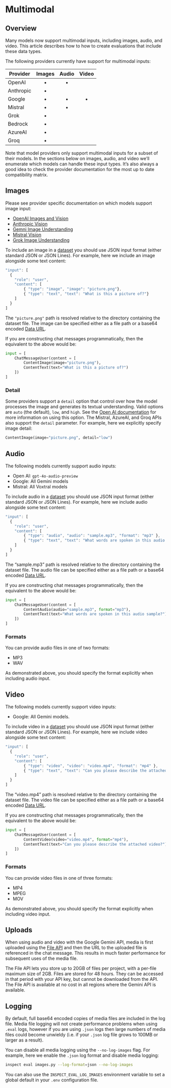 # Multimodal


## Overview

Many models now support multimodal inputs, including images, audio, and
video. This article describes how to how to create evaluations that
include these data types.

The following providers currently have support for multimodal inputs:

| Provider  | Images | Audio | Video |
|-----------|:------:|:-----:|:-----:|
| OpenAI    |   •    |   •   |       |
| Anthropic |   •    |       |       |
| Google    |   •    |   •   |   •   |
| Mistral   |   •    |   •   |       |
| Grok      |   •    |       |       |
| Bedrock   |   •    |       |       |
| AzureAI   |   •    |       |       |
| Groq      |   •    |       |       |

Note that model providers only support multimodal inputs for a subset of
their models. In the sections below on images, audio, and video we’ll
enumerate which models can handle these input types. It’s also always a
good idea to check the provider documentation for the most up to date
compatibility matrix.

## Images

Please see provider specific documentation on which models support image
input:

- [OpenAI Images and
  Vision](https://platform.openai.com/docs/guides/images-vision)
- [Anthropic
  Vision](https://docs.anthropic.com/en/docs/build-with-claude/vision)
- [Gemni Image
  Understanding](https://ai.google.dev/gemini-api/docs/image-understanding)
- [Mistral Vision](https://docs.mistral.ai/capabilities/vision/)
- [Grok Image
  Understanding](https://docs.x.ai/docs/guides/image-understanding)

To include an image in a [dataset](datasets.qmd) you should use JSON
input format (either standard JSON or JSON Lines). For example, here we
include an image alongside some text content:

``` javascript
"input": [
  {
    "role": "user",
    "content": [
        { "type": "image", "image": "picture.png"},
        { "type": "text", "text": "What is this a picture of?"}
    ]
  }
]
```

The `"picture.png"` path is resolved relative to the directory
containing the dataset file. The image can be specified either as a file
path or a base64 encoded [Data
URL](https://developer.mozilla.org/en-US/docs/Web/HTTP/Basics_of_HTTP/Data_URLs).

If you are constructing chat messages programmatically, then the
equivalent to the above would be:

``` python
input = [
    ChatMessageUser(content = [
        ContentImage(image="picture.png"),
        ContentText(text="What is this a picture of?")
    ])
]
```

### Detail

Some providers support a `detail` option that control over how the model
processes the image and generates its textual understanding. Valid
options are `auto` (the default), `low`, and `high`. See the [Open AI
documentation](https://platform.openai.com/docs/guides/vision#low-or-high-fidelity-image-understanding)
for more information on using this option. The Mistral, AzureAI, and
Groq APIs also support the `detail` parameter. For example, here we
explicitly specify image detail:

``` python
ContentImage(image="picture.png", detail="low")
```

## Audio

The following models currently support audio inputs:

- Open AI: `gpt-4o-audio-preview`
- Google: All Gemini models
- Mistral: All Voxtral models

To include audio in a [dataset](datasets.qmd) you should use JSON input
format (either standard JSON or JSON Lines). For example, here we
include audio alongside some text content:

``` javascript
"input": [
  {
    "role": "user",
    "content": [
        { "type": "audio", "audio": "sample.mp3", "format": "mp3" },
        { "type": "text", "text": "What words are spoken in this audio sample?"}
    ]
  }
]
```

The “sample.mp3” path is resolved relative to the directory containing
the dataset file. The audio file can be specified either as a file path
or a base64 encoded [Data
URL](https://developer.mozilla.org/en-US/docs/Web/HTTP/Basics_of_HTTP/Data_URLs).

If you are constructing chat messages programmatically, then the
equivalent to the above would be:

``` python
input = [
    ChatMessageUser(content = [
        ContentAudio(audio="sample.mp3", format="mp3"),
        ContentText(text="What words are spoken in this audio sample?")
    ])
]
```

### Formats

You can provide audio files in one of two formats:

- MP3
- WAV

As demonstrated above, you should specify the format explicitly when
including audio input.

## Video

The following models currently support video inputs:

- Google: All Gemini models.

To include video in a [dataset](datasets.qmd) you should use JSON input
format (either standard JSON or JSON Lines). For example, here we
include video alongside some text content:

``` javascript
"input": [
  {
    "role": "user",
    "content": [
        { "type": "video", "video": "video.mp4", "format": "mp4" },
        { "type": "text", "text": "Can you please describe the attached video?"}
    ]
  }
]
```

The “video.mp4” path is resolved relative to the directory containing
the dataset file. The video file can be specified either as a file path
or a base64 encoded [Data
URL](https://developer.mozilla.org/en-US/docs/Web/HTTP/Basics_of_HTTP/Data_URLs).

If you are constructing chat messages programmatically, then the
equivalent to the above would be:

``` python
input = [
    ChatMessageUser(content = [
        ContentVideo(video="video.mp4", format="mp4"),
        ContentText(text="Can you please describe the attached video?")
    ])
]
```

### Formats

You can provide video files in one of three formats:

- MP4
- MPEG
- MOV

As demonstrated above, you should specify the format explicitly when
including video input.

## Uploads

When using audio and video with the Google Gemini API, media is first
uploaded using the [File
API](https://ai.google.dev/gemini-api/docs/audio?lang=python#upload-audio)
and then the URL to the uploaded file is referenced in the chat message.
This results in much faster performance for subsequent uses of the media
file.

The File API lets you store up to 20GB of files per project, with a
per-file maximum size of 2GB. Files are stored for 48 hours. They can be
accessed in that period with your API key, but cannot be downloaded from
the API. The File API is available at no cost in all regions where the
Gemini API is available.

## Logging

By default, full base64 encoded copies of media files are included in
the log file. Media file logging will not create performance problems
when using `.eval` logs, however if you are using `.json` logs then
large numbers of media files could become unwieldy (i.e. if your `.json`
log file grows to 100MB or larger as a result).

You can disable all media logging using the `--no-log-images` flag. For
example, here we enable the `.json` log format and disable media
logging:

``` bash
inspect eval images.py --log-format=json --no-log-images
```

You can also use the `INSPECT_EVAL_LOG_IMAGES` environment variable to
set a global default in your `.env` configuration file.
